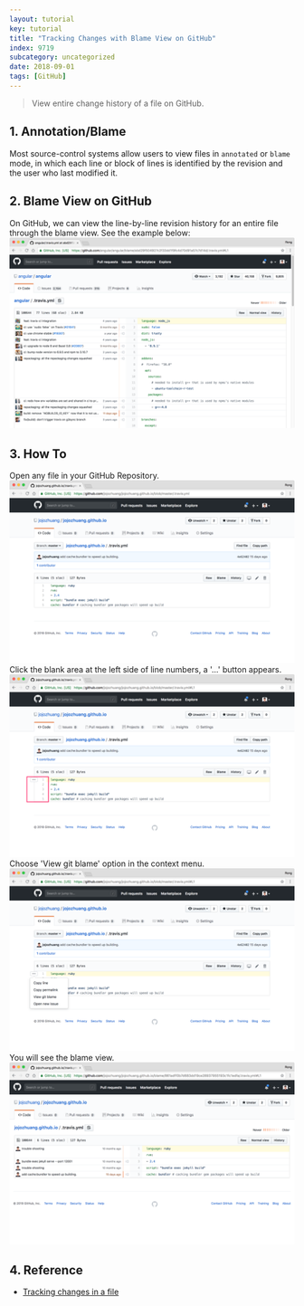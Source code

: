 ```yaml
---
layout: tutorial
key: tutorial
title: "Tracking Changes with Blame View on GitHub"
index: 9719
subcategory: uncategorized
date: 2018-09-01
tags: [GitHub]
---
```


> View entire change history of a file on GitHub.

## 1. Annotation/Blame
Most source-control systems allow users to view files in `annotated` or `blame` mode, in which each line or block of lines is identified by the revision and the user who last modified it.

## 2. Blame View on GitHub
On GitHub, we can view the line-by-line revision history for an entire file through the blame view. See the example below:
![image](/assets/images/uncategorized/9719/blame_example.png)

## 3. How To
Open any file in your GitHub Repository.
![image](/assets/images/uncategorized/9719/file.png)
Click the blank area at the left side of line numbers, a '...' button appears.
![image](/assets/images/uncategorized/9719/linebar.png)
Choose 'View git blame' option in the context menu.
![image](/assets/images/uncategorized/9719/contextmenu.png)
You will see the blame view.
![image](/assets/images/uncategorized/9719/blameview.png)

## 4. Reference
* [Tracking changes in a file](https://help.github.com/articles/tracking-changes-in-a-file/)

